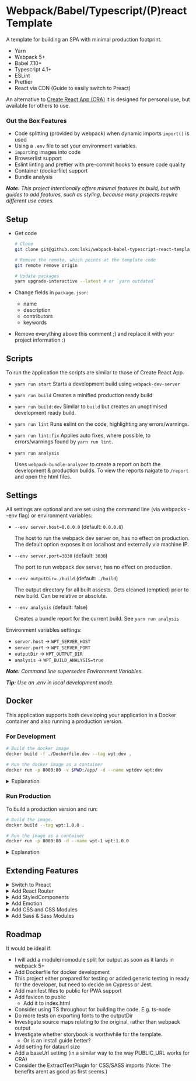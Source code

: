 # Webpack/Babel/Typescript/(P)react Template

A template for building an SPA with minimal production footprint.

-   Yarn
-   Webpack 5+
-   Babel 7.10+
-   Typescript 4.1+
-   ESLint
-   Prettier
-   React via CDN (Guide to easily switch to Preact)

An alternative to [Create React App (CRA)](https://facebook.github.io/create-react-app/) it is designed for personal use, but available for others to use.

### Out the Box Features

-   Code splitting (provided by webpack) when dynamic imports `import()` is used
-   Using a `.env` file to set your environment variables.
-   `import`ing images into code
-   Browserlist support
-   Eslint linting and prettier with pre-commit hooks to ensure code quality
-   Container (dockerfile) support
-   Bundle analysis

_**Note:** This project intentionally offers minimal features its build, but with guides to add features, such as styling, because many projects require different use cases._

## Setup

-   Get code

    ```bash
    # Clone
    git clone git@github.com:lski/webpack-babel-typescript-react-template.git

    # Remove the remote, which points at the template code
    git remote remove origin

    # Update packages
    yarn upgrade-interactive --latest # or `yarn outdated`
    ```

-   Change fields in `package.json`:

    -   name
    -   description
    -   contributors
    -   keywords

-   Remove everything above this comment ;) and replace it with your project information :)

## Scripts

To run the application the scripts are similar to those of Create React App.

-   `yarn run start` Starts a development build using `webpack-dev-server`
-   `yarn run build` Creates a minified production ready build
-   `yarn run build:dev` Similar to `build` but creates an unoptimised development ready build.
-   `yarn run lint` Runs eslint on the code, highlighting any errors/warnings.
-   `yarn run lint:fix` Applies auto fixes, where possible, to errors/warnings found by `yarn run lint`.
-   `yarn run analysis`

    Uses `webpack-bundle-analyzer` to create a report on both the development & production builds. To view the reports naigate to `/report` and open the html files.

## Settings

All settings are optional and are set using the command line (via webpacks --env flag) or environment variables:

-   `--env server.host=0.0.0.0` (default: `0.0.0.0`)

    The host to run the webpack dev server on, has no effect on production. The default option exposes it on localhost and externally via machine IP.

-   `--env server.port=3030` (default: `3030`)

    The port to run webpack dev server, has no effect on production.

-   `--env outputDir=./build` (default: `./build`)

    The output directory for all built assests. Gets cleaned (emptied) prior to new build. Can be relative or absolute.

-   `--env analysis` (default: false)

    Creates a bundle report for the current build. See `yarn run analysis`

Environment variables settings:

-   `server.host` -> `WPT_SERVER_HOST`
-   `server.port` -> `WPT_SERVER_PORT`
-   `outputDir` -> `WPT_OUTPUT_DIR`
-   `analysis` -> `WPT_BUILD_ANALYSIS=true`

_**Note:** Command line supersedes Environment Variables._

_**Tip:** Use an .env in local development mode._

## Docker

This application supports both developing your application in a Docker container and also running a production version.

### For Development

```bash
# Build the docker image
docker build -f ./Dockerfile.dev --tag wpt:dev .
```

```bash
# Run the docker image as a container
docker run -p 8080:80 -v $PWD:/app/ -d --name wptdev wpt:dev
```

<details>
<summary>Explanation</summary>

We build a new docker image using the `Dockerfile.dev` configuration file and tag it a name (wpt) and a version (dev) `wpt:dev` which can be anything you want and should be change to be applicable to your application. The 'dev' allows you to avoid hitting production versions on your machine.

We then create a new container and run it giving the new container a name (wptdev), which should be unique to this container.

By using the volume command `-v $PWD:/app/` we tell docker to bind the app folder in the container to our file application. Now any changes you make in the application code will fire a webpack dev server rebuild meaning the website updates!

**Tip:** You might get a conflict from an existing 'wptdev' container, if that happens it means you still have a wptdev container running and need to close it down and remove it.

```bash
# Stop (forceably) and remove the container
docker rm -f $(docker ps -aq --filter name=wptdev)
```

</details>

### Run Production

To build a production version and run:

```bash
# Build the image.
docker build --tag wpt:1.0.0 .
```

```bash
# Run the image as a container
docker run -p 8080:80 -d --name wpt-1 wpt:1.0.0
```

<details>
<summary>Explanation</summary>

We start by creating an image with a name (wpt) and version (1.0.0) that can be changed as needed Note: You should increment your version numbers as you make changes to avoid conflicts.

We create and run a container, calling it `wpt-1` from the production build `1.0.0` we created earlier. Remember that container names should be unique, so if you are going to run multiple containers then remember to change the name for each e.g. wpt-2, wpt-3, etc.

We have exposed the nginx website inside the container on port 8080 on out machine, like we did for the dev build. Make sure you dont try runnign multiple containers on the same port!

</details>

## Extending Features

<details>
<summary>Switch to Preact</summary>

Preact is a much smaller, and simplier, implementation of React and for small/medium projects just as good.

There are some limitations however, as of 10.4.1, `Suspense`/`lazy` is not fully stable yet, so requires a fallback to an `asyncComponent` implementation or the `@loadable/component` package.

You can use preact in several ways. You can use a CDN [see this github comment](https://github.com/preactjs/preact/issues/2719#issuecomment-681094811) and have it as an `external` package. It is also possible to use it as 'preact' or to use it was a drop in replacement to React, so that it can be used with React plugins e.g. React Router.

If you want to use preact as preact and not as react, then update the tsconfig.json file as shown [here](https://preactjs.com/guide/v10/typescript/). This project uses a babel toolchain to convert jsx, rather than typescript so keep it as `jsx: "preserve"` as per the instructions.

Below is a guide to add preact as a drop in for react.

-   Install `preact`

    ```bash
    yarn add preact
    yarn remove react
    ```

    _**Note:** We dont remove the `react-dom` package, because we have used aliases it wont be picked up by webpack, it tricks typescript into thinking it exists._

-   Add a build configuration for preact to tell it to pretend to be react:

    ```js
    // build/webpack.preact.cjs
    const preact = () => ({
    	resolve: {
    		alias: {
    			react: 'preact/compat',
    			'react-dom/test-utils': 'preact/test-utils',
    			'react-dom': 'preact/compat', // Must be below test-utils
    		},
    	},
    });

    module.exports = { preact };
    ```

-   Switch the react configuration in webpack to the preact configuration in the main webpack configuration file:

    ```js
    // webpack.config.cjs
    const { preact } = require('./build/webpack.preact.cjs');

    // ...other code

    let config = combine(
    	base(pageTitle),
    	// react(),
    	preact()
    	// ... other configurations
    );
    ```

-   Remove (or comment out) external CDN script tags for React

    ```html
    <!-- public/index.html -->
    <!--
    <script crossorigin src="https://unpkg.com/react@17/umd/react.production.min.js"></script>
    <script crossorigin src="https://unpkg.com/react-dom@17/umd/react-dom.production.min.js"></script>
    -->
    ```

-   (Optional) Add loadable to make up for Suspense/lazy

    ```bash
    yarn add @loadable/component && yarn add @types/loadable__component -D
    ```

-   (Optional) Add the ability to use Preact DevTools

    ```js
    // Add to the top of `src/index.tsx`
    if (process.env.NODE_ENV === 'development') {
    	require('preact/debug');
    }
    ```

    _**Note:** Preact has its own dev tools extension._

</details>

<details>
<summary>Add React Router</summary>

Just install the packages to use React Router

-   Install `react-router`/`react-router-dom` along with types for Typescript

        ```bash
        yarn add react-router-dom
        yarn add -D @types/react-router @types/react-router-dom
        ```

    </details>

<details>
<summary>Add StyledComponents</summary>

Styled Components are great as they enable putting real css in the same file as the Components they are used with.

In reality they dont require a build step, but adding the plugin is recommended as it makes Components easier to see in DevTools.

_**Note:** `node-sass` is not required for styled-components or emotion._

-   Install Styled Components

    ```bash
    yarn add styled-components
    yarn add @types/styled-components -D
    ```

-   To fix a long standing bug in `@types/styled-components` add a `.yarnclean` file:

    ```env
    @types/react-native
    ```

-   (Optional but recommended) Add plugin to help with correctly named components in DevTools:

        The plugin offers quite a few benefits, such as minification and help with debugging [see the website](https://styled-components.com/docs/tooling#babel-plugin) for more details and options.

        ```bash
        yarn add babel-plugin-styled-components -D
        ```

        ```js
        // .babelrc
        {
            // other settings
            "plugins": [
                // other plugins
                "babel-plugin-styled-components"
            ]
        }
        ```

        _**Note:** Avoid the plugin `typescript-plugin-styled-components` it seems more obvious than `babel-plugin-styled-components` but we are using babel to transpile the typescript, not ts-loader, so it is not applicable._

    </details>

<details>
<summary>Add Emotion</summary>

Emotion is very similar to Styled Components, with different trade offs, like it has support for React's concurrency, it also has opt-in for different usages (e.g. css prop or styled) so a smaller footprint and has better TypeScript support. But on the negative still has the component tree of death that styled-components has removed.

-   Install emotion:

    ```bash
    yarn add @emotion/react
    yarn add -D @emotion/babel-plugin
    ```

-   (Optional) Install styled

    ```bash
    yarn add @emotion/styled
    ```

-   Add emotion to `.babelrc`

    ```json
    {
    	"presets": [
    		//other presets
    		[
    			"@babel/preset-react",
    			{
    				"runtime": "automatic",
    				"importSource": "@emotion/react"
    			}
    		],
    		"@emotion/babel-preset-css-prop"
    	],
    	"plugins": [
    		"emotion"
    		// other plugins
    	]
    }
    ```

    _**NB**: Here we not only add the emotion plugin to babel, but we update the `@babel/preset-react` to tell it to handle emotions `jsx()` function rather than react (or preact) version of `jsx()` to support the `css` prop in components._

-   Tell Typescript about the change of jsx function:

    ```json
    {
    	"compilerOptions": {
    		// ...
    		"jsx": "react-jsx",
    		"jsxImportSource": "@emotion/react"
    		// ...
    	}
    }
    ```

References for emotion:

-   https://emotion.sh/docs/css-prop##babel-preset
-   https://emotion.sh/docs/typescript
-   https://www.typescriptlang.org/tsconfig#jsxImportSource

</details>

<details>
<summary>Add CSS and CSS Modules</summary>

To be able to import CSS files directly into your code and to take advantage of CSS Modules:

-   Install dependencies
-   Add config section for css
-   Add config section to the pipeline

You can then use `.css` and `.module.css` files to your projects and they will be imported.

-   Install dependencies:

    ```bash
    yarn add -D css-loader typings-for-css-modules-loader style-loader @teamsupercell/typings-for-css-modules-loader
    ```

-   Add following `css` config to bottom of `webpack.config.js`:
    ```js
    const css = () => ({
    	plugins: [
    		// WatchIgnorePlugin currently only used only to prevent '--watch' being slow when using   Sass/CSS Modules, remove if not needed
    		new WatchIgnorePlugin({ paths: [/css\.d\.ts$/] }),
    	],
    	module: {
    		rules: [
    			// Handles css style modules, requires an extension of ***.module.scss
    			{
    				exclude: [/node_modules/],
    				test: /\.module.css$/,
    				use: [
    					'style-loader',
    					'@teamsupercell/typings-for-css-modules-loader',
    					{
    						loader: 'css-loader',
    						options: {
    							modules: {
    								localIdentName: '[name]__[local]--[hash:base64:5]',
    								exportLocalsConvention: 'camelCase',
    							},
    						},
    					},
    				],
    			},
    			// Handles none module css files
    			{
    				exclude: [/node_modules/],
    				test: /(?<!\.module)\.css$/,
    				use: [
    					'style-loader',
    					'@teamsupercell/typings-for-css-modules-loader',
    					{
    						loader: 'css-loader',
    						options: {
    							modules: {
    								exportLocalsConvention: 'camelCase',
    							},
    						},
    					},
    				],
    			},
    		],
    	},
    });
    ```
-   Add that config to the webpack.config.js pipeline:
    ```js
    let config = combine(
    	base(pageTitle),
    	// other configurations
    	css()
    );
    ```

_**Note:** Generally we would exclude auto generated files from git in the `.gitignore` file. However on 'first build' types for the css modules files are not created by the plugin until after the build, meaning it will possibly fail in CI builds, so its not recommended._

</details>

<details>
<summary>Add Sass & Sass Modules</summary>

Similar to the steps to add CSS files directly to be able to import CSS files directly into your code and to take advantage of SASS Modules:

-   Install dependencies
-   Add config section for css
-   Add config section to the pipeline

You can then use `.scss` and `.module.scss` files to your projects and they will be imported.

-   Install dependencies:

    ```bash
    yarn add -D css-loader typings-for-css-modules-loader style-loader @teamsupercell/typings-for-css-modules-loader node-sass sass-loader
    ```

-   Add following `sass` config to bottom of `webpack.config.js`:
    ```js
    const sass = () => ({
    	plugins: [
    		// WatchIgnorePlugin currently only used only to prevent '--watch' being slow when using   Sass/CSS Modules, remove if not needed
    		new WatchIgnorePlugin({ paths: [/scss\.d\.ts$/] }),
    	],
    	module: {
    		rules: [
    			// Handles sass modules, requires an extension of ***.module.scss
    			{
    				exclude: [/node_modules/],
    				test: /\.module.scss$/,
    				use: [
    					'style-loader',
    					'@teamsupercell/typings-for-css-modules-loader',
    					{
    						loader: 'css-loader',
    						options: {
    							modules: {
    								localIdentName: '[name]__[local]--[hash:base64:5]',
    								exportLocalsConvention: 'camelCase',
    							},
    						},
    					},
    					'sass-loader',
    				],
    			},
    			// Handles none module scss files
    			{
    				exclude: [/node_modules/],
    				test: /(?<!\.module)\.scss$/,
    				use: [
    					'style-loader',
    					'@teamsupercell/typings-for-css-modules-loader',
    					{
    						loader: 'css-loader',
    						options: {
    							modules: {
    								exportLocalsConvention: 'camelCase',
    							},
    						},
    					},
    					'sass-loader',
    				],
    			},
    		],
    	},
    });
    ```
-   Add that config to the webpack.config.js pipeline:
    ```js
    let config = combine(
    	base(pageTitle),
    	// other configurations
    	sass()
    );
    ```

_**Note:** Generally we would exclude auto generated files from git in the `.gitignore` file. However on 'first build' types for the css modules files are not created by the plugin until after the build, meaning it will possibly fail in CI builds, so its not recommended._

</details>

## Roadmap

It would be ideal if:

-   I will add a module/nomodule split for output as soon as it lands in webpack 5+
-   Add Dockerfile for docker development
-   This project either prepared for testing or added generic testing in ready for the developer, but need to decide on Cypress or Jest.
-   Add manifest files to public for PWA support
-   Add favicon to public
    -   Add it to index.html
-   Consider using TS throughout for building the code. E.g. ts-node
-   Do more tests on exporting fonts to the outputDir
-   Investigate source maps relating to the original, rather than webpack output
-   Investigate whether storybook is worthwhile for the template.
    -   Or is an install guide better?
-   Add setting for dataurl size
-   Add a baseUrl setting (in a similar way to the way PUBLIC_URL works for CRA)
-   Consider the ExtractTextPlugin for CSS/SASS imports (Note: The benefits arent as good as first seems.)
